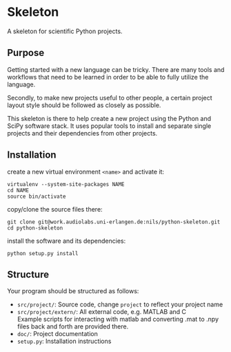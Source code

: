 Skeleton
========

A skeleton for scientific Python projects.

Purpose
-------

Getting started with a new language can be tricky. There are many tools and
workflows that need to be learned in order to be able to fully utilize the
language.

Secondly, to make new projects useful to other people, a certain project layout
style should be followed as closely as possible.

This skeleton is there to help create a new project using the Python and SciPy
software stack. It uses popular tools to install and separate single projects
and their dependencies from other projects.

Installation
------------

create a new virtual environment `<name>` and activate it:

    virtualenv --system-site-packages NAME
    cd NAME
    source bin/activate

copy/clone the source files there:

    git clone git@work.audiolabs.uni-erlangen.de:nils/python-skeleton.git
    cd python-skeleton

install the software and its dependencies:

    python setup.py install

Structure
---------

Your program should be structured as follows:

 - `src/project/`: Source code, change `project` to reflect your project name
  - `src/project/extern/`: All external code, e.g. MATLAB and C  
    Example scripts for interacting with matlab and converting .mat to .npy  
    files back and forth are provided there.  
 - `doc/`: Project documentation
 - `setup.py`: Installation instructions
